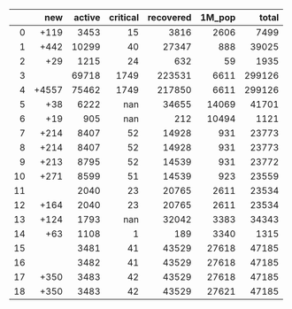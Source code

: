 |    |   new |   active |   critical |   recovered |   1M_pop |   total |
|---:|------:|---------:|-----------:|------------:|---------:|--------:|
|  0 |  +119 |     3453 |         15 |        3816 |     2606 |    7499 |
|  1 |  +442 |    10299 |         40 |       27347 |      888 |   39025 |
|  2 |   +29 |     1215 |         24 |         632 |       59 |    1935 |
|  3 |       |    69718 |       1749 |      223531 |     6611 |  299126 |
|  4 | +4557 |    75462 |       1749 |      217850 |     6611 |  299126 |
|  5 |   +38 |     6222 |        nan |       34655 |    14069 |   41701 |
|  6 |   +19 |      905 |        nan |         212 |    10494 |    1121 |
|  7 |  +214 |     8407 |         52 |       14928 |      931 |   23773 |
|  8 |  +214 |     8407 |         52 |       14928 |      931 |   23773 |
|  9 |  +213 |     8795 |         52 |       14539 |      931 |   23772 |
| 10 |  +271 |     8599 |         51 |       14539 |      923 |   23559 |
| 11 |       |     2040 |         23 |       20765 |     2611 |   23534 |
| 12 |  +164 |     2040 |         23 |       20765 |     2611 |   23534 |
| 13 |  +124 |     1793 |        nan |       32042 |     3383 |   34343 |
| 14 |   +63 |     1108 |          1 |         189 |     3340 |    1315 |
| 15 |       |     3481 |         41 |       43529 |    27618 |   47185 |
| 16 |       |     3482 |         41 |       43529 |    27618 |   47185 |
| 17 |  +350 |     3483 |         42 |       43529 |    27618 |   47185 |
| 18 |  +350 |     3483 |         42 |       43529 |    27621 |   47185 |